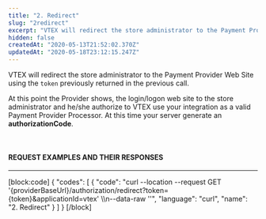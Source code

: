 ```yaml
---
title: "2. Redirect"
slug: "2redirect"
excerpt: "VTEX will redirect the store administrator to the Payment Provider Web Site."
hidden: false
createdAt: "2020-05-13T21:52:02.370Z"
updatedAt: "2020-05-18T23:12:15.247Z"
---
```

VTEX will redirect the store administrator to the Payment Provider Web Site using the <code>token</code> previously returned in the previous call.

At this point the Provider shows, the login/logon web site to the store administrator and he/she authorize to VTEX use your integration as a valid Payment Provider Processor. At this time
your server generate an <b>authorizationCode</b>.

<br>

#### REQUEST EXAMPLES AND THEIR RESPONSES
---
[block:code]
{
  "codes": [
    {
      "code": "curl --location --request GET '{providerBaseUrl}/authorization/redirect?token={token}&applicationId=vtex' \\\n--data-raw ''",
      "language": "curl",
      "name": "2. Redirect"
    }
  ]
}
[/block]